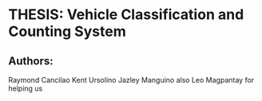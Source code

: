 # THESIS: Vehicle Classification and Counting System

## Authors:
Raymond Cancilao
Kent Ursolino
Jazley Manguino
also Leo Magpantay for helping us
